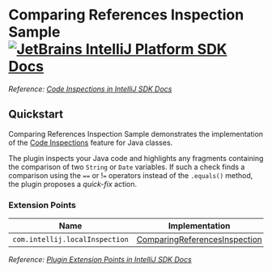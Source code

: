 # Comparing References Inspection Sample [![JetBrains IntelliJ Platform SDK Docs](https://jb.gg/badges/docs.svg)][docs]
*Reference: [Code Inspections in IntelliJ SDK Docs][docs:code_inspections]*

## Quickstart

Comparing References Inspection Sample demonstrates the implementation of the [Code Inspections][docs:code_inspections] feature for Java classes.

The plugin inspects your Java code and highlights any fragments containing the comparison of two `String` or `Date` variables.
If such a check finds a comparison using the `==` or !`=` operators instead of the `.equals()` method, the plugin proposes a *quick-fix* action.

### Extension Points

| Name                           | Implementation                                                      | Extension Point Class                 |
| ------------------------------ | ------------------------------------------------------------------- | ------------------------------------- |
| `com.intellij.localInspection` | [ComparingReferencesInspection][file:ComparingReferencesInspection] | `AbstractBaseJavaLocalInspectionTool` |

*Reference: [Plugin Extension Points in IntelliJ SDK Docs][docs:ep]*


[docs]: https://plugins.jetbrains.com/docs/intellij/
[docs:code_inspections]: https://plugins.jetbrains.com/docs/intellij/code-inspections.html
[docs:ep]: https://plugins.jetbrains.com/docs/intellij/plugin-extensions.html

[file:ComparingReferencesInspection]: ./src/main/java/org/intellij/sdk/codeInspection/ComparingReferencesInspection.java
